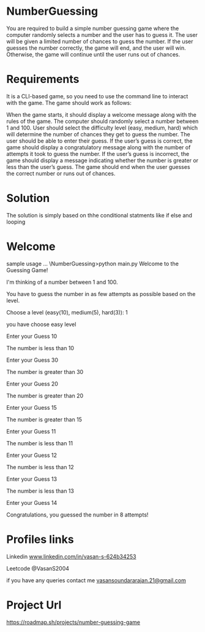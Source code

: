 # NumberGuessing
You are required to build a simple number guessing game where the computer randomly selects a number and the user has to guess it. The user will be given a limited number of chances to guess the number. If the user guesses the number correctly, the game will end, and the user will win. Otherwise, the game will continue until the user runs out of chances.

# Requirements
It is a CLI-based game, so you need to use the command line to interact with the game. The game should work as follows:

When the game starts, it should display a welcome message along with the rules of the game.
The computer should randomly select a number between 1 and 100.
User should select the difficulty level (easy, medium, hard) which will determine the number of chances they get to guess the number.
The user should be able to enter their guess.
If the user’s guess is correct, the game should display a congratulatory message along with the number of attempts it took to guess the number.
If the user’s guess is incorrect, the game should display a message indicating whether the number is greater or less than the user’s guess.
The game should end when the user guesses the correct number or runs out of chances.
# Solution
The solution is simply based on thhe conditional statments like if else and looping
# Welcome
sample usage
... \NumberGuessing>python main.py
Welcome to the Guessing Game!

I'm thinking of a number between 1 and 100.

You have to guess the number in as few attempts as possible based on the level.

Choose a level (easy(10), medium(5), hard(3)): 1

you have choose easy level

Enter your Guess 10

The number is less than 10

Enter your Guess 30

The number is greater than 30

Enter your Guess 20

The number is greater than 20

Enter your Guess 15

The number is greater than 15

Enter your Guess 11

The number is less than 11

Enter your Guess 12

The number is less than 12

Enter your Guess 13

The number is less than 13

Enter your Guess 14

Congratulations, you guessed the number in 8 attempts!

# Profiles links
Linkedin www.linkedin.com/in/vasan-s-624b34253

Leetcode @VasanS2004

if you have any queries contact me vasansoundararajan.21@gmail.com

# Project Url
https://roadmap.sh/projects/number-guessing-game

